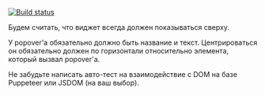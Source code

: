 [![Build status](https://ci.appveyor.com/api/projects/status/hind7cf5pqnlm0u9?svg=true)](https://ci.appveyor.com/project/0anastasia/popovers)

Будем считать, что виджет всегда должен показываться сверху.

У popover'а обязательно должно быть название и текст. Центрироваться он обязательно должен по горизонтали относительно элемента, который вызвал popover'а.

Не забудьте написать авто-тест на взаимодействие с DOM на базе Puppeteer или JSDOM (на ваш выбор).
